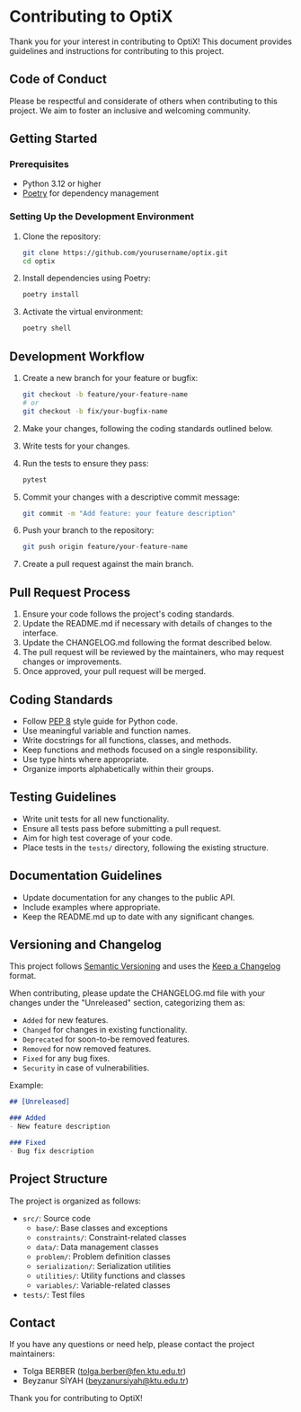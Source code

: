 # Contributing to OptiX

Thank you for your interest in contributing to OptiX! This document provides guidelines and instructions for contributing to this project.

## Code of Conduct

Please be respectful and considerate of others when contributing to this project. We aim to foster an inclusive and welcoming community.

## Getting Started

### Prerequisites

- Python 3.12 or higher
- [Poetry](https://python-poetry.org/) for dependency management

### Setting Up the Development Environment

1. Clone the repository:
   ```bash
   git clone https://github.com/yourusername/optix.git
   cd optix
   ```

2. Install dependencies using Poetry:
   ```bash
   poetry install
   ```

3. Activate the virtual environment:
   ```bash
   poetry shell
   ```

## Development Workflow

1. Create a new branch for your feature or bugfix:
   ```bash
   git checkout -b feature/your-feature-name
   # or
   git checkout -b fix/your-bugfix-name
   ```

2. Make your changes, following the coding standards outlined below.

3. Write tests for your changes.

4. Run the tests to ensure they pass:
   ```bash
   pytest
   ```

5. Commit your changes with a descriptive commit message:
   ```bash
   git commit -m "Add feature: your feature description"
   ```

6. Push your branch to the repository:
   ```bash
   git push origin feature/your-feature-name
   ```

7. Create a pull request against the main branch.

## Pull Request Process

1. Ensure your code follows the project's coding standards.
2. Update the README.md if necessary with details of changes to the interface.
3. Update the CHANGELOG.md following the format described below.
4. The pull request will be reviewed by the maintainers, who may request changes or improvements.
5. Once approved, your pull request will be merged.

## Coding Standards

- Follow [PEP 8](https://peps.python.org/pep-0008/) style guide for Python code.
- Use meaningful variable and function names.
- Write docstrings for all functions, classes, and methods.
- Keep functions and methods focused on a single responsibility.
- Use type hints where appropriate.
- Organize imports alphabetically within their groups.

## Testing Guidelines

- Write unit tests for all new functionality.
- Ensure all tests pass before submitting a pull request.
- Aim for high test coverage of your code.
- Place tests in the `tests/` directory, following the existing structure.

## Documentation Guidelines

- Update documentation for any changes to the public API.
- Include examples where appropriate.
- Keep the README.md up to date with any significant changes.

## Versioning and Changelog

This project follows [Semantic Versioning](https://semver.org/) and uses the [Keep a Changelog](https://keepachangelog.com/) format.

When contributing, please update the CHANGELOG.md file with your changes under the "Unreleased" section, categorizing them as:

- `Added` for new features.
- `Changed` for changes in existing functionality.
- `Deprecated` for soon-to-be removed features.
- `Removed` for now removed features.
- `Fixed` for any bug fixes.
- `Security` in case of vulnerabilities.

Example:
```markdown
## [Unreleased]

### Added
- New feature description

### Fixed
- Bug fix description
```

## Project Structure

The project is organized as follows:

- `src/`: Source code
  - `base/`: Base classes and exceptions
  - `constraints/`: Constraint-related classes
  - `data/`: Data management classes
  - `problem/`: Problem definition classes
  - `serialization/`: Serialization utilities
  - `utilities/`: Utility functions and classes
  - `variables/`: Variable-related classes
- `tests/`: Test files

## Contact

If you have any questions or need help, please contact the project maintainers:
- Tolga BERBER (tolga.berber@fen.ktu.edu.tr)
- Beyzanur SİYAH (beyzanursiyah@ktu.edu.tr)

Thank you for contributing to OptiX!